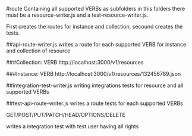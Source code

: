 #route
Containing all supported VERBs as subfolders
in this folders there must be a resource-writer.js and a test-resource-writer.js.

First creates the routes for instance and collection, secound creates the tests.

##api-route-writer.js
writes a route for each supported VERB for instance and collection of resource

###Collection:
VERB http://localhost:3000/v1/resources

###Instance:
VERB http://localhost:3000/v1/resources/132456789.json


##integration-test-writer.js
writing integrations tests for resource and all supported VERBs

##test-api-route-writer.js
writes a route tests for each supported VERBs

GET/POST/PUT/PATCH/HEAD/OPTIONS/DELETE

writes a integration test with test user having all rights